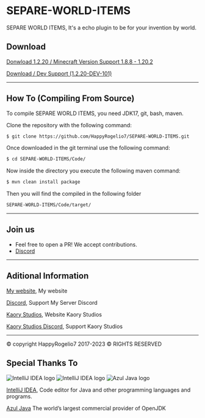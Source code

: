 # SEPARE-WORLD-ITEMS
SEPARE WORLD ITEMS,  It's a echo plugin to be for your invention by world.

## Download

[Donwload 1.2.20 / Minecraft Version Support 1.8.8 - 1.20.2 ](https://github.com/HappyRogelio7/SEPARE-WORLD-ITEMS/blob/master/SepareWorldItems-Downloads/Updates/SepareWorldItems-1.2.20.jar)

[Download / Dev Support (1.2.20-DEV-101)](https://github.com/HappyRogelio7/SEPARE-WORLD-ITEMS/blob/master/SepareWorldItems-Downloads/Dev-Version/SepareWorldItems-1.2.20-DEV-101.jar)
 

---

## How To (Compiling From Source)

To compile SEPARE WORLD ITEMS, you need JDK17, git, bash, maven.

Clone the repository with the following command:
```bash
$ git clone https://github.com/HappyRogelio7/SEPARE-WORLD-ITEMS.git
```

Once downloaded in the git terminal use the following command:

```bash
$ cd SEPARE-WORLD-ITEMS/Code/
```

Now inside the directory you execute the following maven command:

```bash
$ mvn clean install package
```

Then you will find the compiled in the following folder

```bash
SEPARE-WORLD-ITEMS/Code/target/
```


---

## Join us

* Feel free to open a PR! We accept contributions.
* [Discord](https://discord.gg/3EebYUyeUX)

---

## Aditional Information

[My website](https://happyrogelio7.xyz), My website

[Discord](https://discord.gg/3EebYUyeUX), Support My Server Discord

[Kaory Studios](https://kaorystudios.xyz), Website Kaory Studios

[Kaory Studios Discord](https://discord.gg/Gw7m8kC), Support Kaory Studios

---

© copyright HappyRogelio7 2017-2023 ©
RIGHTS RESERVED

## Special Thanks To

![IntelliJ IDEA logo](https://resources.jetbrains.com/storage/products/company/brand/logos/IntelliJ_IDEA_icon.png?size=100px)
![IntelliJ IDEA logo](https://resources.jetbrains.com/storage/products/company/brand/logos/IntelliJ_IDEA.png)
![Azul Java logo](https://www.azul.com/wp-content/themes/azul/dist/img/logo.svg)

[IntelliJ IDEA](https://www.jetbrains.com/idea/), Code editor for Java and other programming languages and programs.

[Azul Java](https://www.azul.com/) The world’s largest commercial provider of OpenJDK
